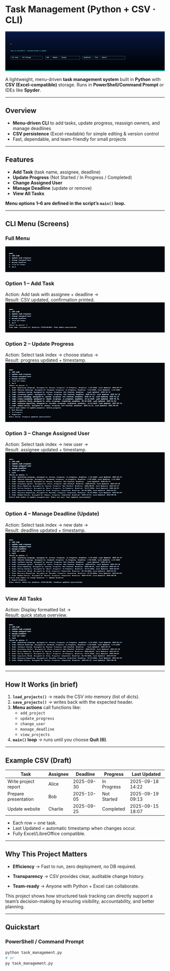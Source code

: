 # Task Management (Python + CSV · CLI)

![Project Banner](assets/images/banner_task_python_csv.gif)

A lightweight, menu-driven **task management system** built in **Python** with **CSV (Excel-compatible)** storage. Runs in **PowerShell/Command Prompt** or IDEs like **Spyder**.

---

## Overview
- **Menu-driven CLI** to add tasks, update progress, reassign owners, and manage deadlines  
- **CSV persistence** (Excel-readable) for simple editing & version control  
- Fast, dependable, and team-friendly for small projects

---

## Features
- **Add Task** (task name, assignee, deadline)  
- **Update Progress** (Not Started / In Progress / Completed)  
- **Change Assigned User**  
- **Manage Deadline** (update or remove)  
- **View All Tasks**

**Menu options 1–6 are defined in the script’s `main()` loop.**

---

## CLI Menu (Screens)

### Full Menu
![Full Menu](assets/images/menu_full.png)

### Option 1 – Add Task
Action: Add task with assignee + deadline →  
Result: CSV updated, confirmation printed.  
![Add Task](assets/images/menu_option1_add.png)

### Option 2 – Update Progress
Action: Select task index → choose status →  
Result: progress updated + timestamp.  
![Update Progress](assets/images/menu_option2_progress.png)

### Option 3 – Change Assigned User
Action: Select task index → new user →  
Result: assignee updated + timestamp.  
![Change User](assets/images/menu_option3_user.png)

### Option 4 – Manage Deadline (Update)
Action: Select task index → new date →  
Result: deadline updated + timestamp.  
![Update Deadline](assets/images/menu_option4_deadline.png)

### View All Tasks
Action: Display formatted list →  
Result: quick status overview.  
![View All](assets/images/menu_view_all.png)

---

## How It Works (in brief)

1. **`load_projects()`** → reads the CSV into memory (list of dicts).  
2. **`save_projects()`** → writes back with the expected header.  
3. **Menu actions** call functions like:
   - `add_project`
   - `update_progress`
   - `change_user`
   - `manage_deadline`
   - `view_projects`  
4. **`main()` loop** → runs until you choose **Quit (6)**.

---

## Example CSV (Draft)

| Task                 | Assignee | Deadline   | Progress     | Last Updated        |
|-----------------------|----------|------------|--------------|---------------------|
| Write project report  | Alice    | 2025-09-30 | In Progress  | 2025-09-18 14:22    |
| Prepare presentation  | Bob      | 2025-10-05 | Not Started  | 2025-09-19 09:13    |
| Update website        | Charlie  | 2025-09-25 | Completed    | 2025-09-15 18:07    |

- Each row = one task.  
- Last Updated = automatic timestamp when changes occur.  
- Fully Excel/LibreOffice compatible.

---

## Why This Project Matters

- **Efficiency** → Fast to run, zero deployment, no DB required.

- **Transparency** → CSV provides clear, auditable change history.

- **Team-ready** → Anyone with Python + Excel can collaborate.

This project shows how structured task tracking can directly support a team’s decision-making by ensuring visibility, accountability, and better planning.

---

## Quickstart

### PowerShell / Command Prompt
```bash
python task_management.py
# or
py task_management.py

